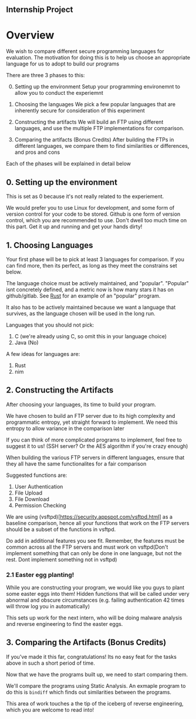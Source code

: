 Internship Project
---

# Overview

We wish to compare different secure programming languages for evaluation. The motivation for doing this is to help us choose an appropriate language for us to adopt to build our programs

There are three 3 phases to this:

0. Setting up the environment
Setup your programming environemnt to allow you to conduct the experiemnt

1. Choosing the languages
We pick a few popular languages that are inherently secure for consideration of this experiment

2. Constructing the artifacts
We will build an FTP using different languages, and use the multiple FTP implementations for comparison.

3. Comparing the artifacts (Bonus Credits)
After building the FTPs in different languages, we compare them to find similarities or differences, and pros and cons

Each of the phases will be explained in detail below

## 0. Setting up the environment
This is set as 0 because it's not really related to the experiement.

We would prefer you to use Linux for development, and some form of version control for your code to be stored. Github is one form of version control, which you are recommended to use. Don't dwell too much time on this part. Get it up and running and get your hands dirty!

## 1. Choosing Languages

Your first phase will be to pick at least 3 languages for comparison. If you can find more, then its perfect, as long as they meet the constrains set below.

The language choice must be actively maintained, and "popular". "Popular" isnt concretely defined, and a metric now is how many stars it has on github/gitlab. See [Rust](https://github.com/rust-lang/rust) for an example of an "popular" program.

It also has to be actively maintained because we want a language that survives, as the language chosen will be used in the long run.

Languages that you should not pick:
1. C (we're already using C, so omit this in your language choice)
2. Java (No)

A few ideas for languages are:
1. Rust
2. nim

## 2. Constructing the Artifacts

After choosing your languages, its time to build your program.

We have chosen to build an FTP server due to its high complexity and programmatic entropy, yet straight forward to implement. We need this entropy to allow variance in the comparison later

If you can think of more complicated programs to implement, feel free to suggest it to us! (SSH server? Or the AES algorithm if you're crazy enough)

When building the various FTP servers in different languages, ensure that they all have the same functionalites for a fair comparison

Suggested functions are:
1. User Authentication
2. File Upload
3. File Download
4. Permission Checking

We are using (vsftpd)[https://security.appspot.com/vsftpd.html] as a baseline comparison, hence all your functions that work on the FTP servers should be a subset of the functions in vsftpd.

Do add in additional features you see fit. Remember, the features must be common across all the FTP servers and must work on vsftpd(Don't implement something that can only be done in one language, but not the rest. Dont implement something not in vsftpd)

### 2.1 Easter egg planting!

While you are constructing your program, we would like you guys to plant some easter eggs into them! Hidden functions that will be called under very abnormal and obscure circumstances (e.g. failing authentication 42 times will throw log you in automatically)

This sets up work for the next intern, who will be doing malware analysis and reverse engineering to find the easter eggs.

## 3. Comparing the Artifacts (Bonus Credits)

If you've made it this far, congratulations! Its no easy feat for the tasks above in such a short period of time.

Now that we have the programs built up, we need to start comparing them.

We'll compare the programs using Static Analysis. An exmaple program to do this is `bindiff` which finds out similarities between the programs.

This area of work touches a the tip of the iceberg of reverse engineering, which you are welcome to read into!
